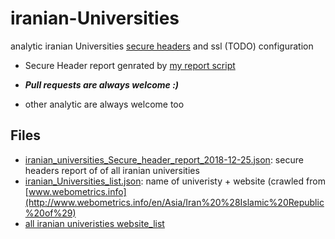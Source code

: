 # iranian-Universities
analytic iranian Universities [secure headers](https://github.com/benyaminsalimi/Secure-Headers#why-secure-header) and ssl (TODO) configuration 

- Secure Header report genrated by [my report script](https://github.com/benyaminsalimi/Secure-Headers#report-script)

- ***Pull requests are always welcome :)***
- other analytic are always welcome too


## Files
- [iranian_universities_Secure_header_report_2018-12-25.json](https://github.com/benyaminsalimi/iranian-Universities/blob/master/iranian_universities_Secure_header_report_2018-12-25.json): secure headers report of of all iranian universities
- [iranian_Universities_list.json](https://github.com/benyaminsalimi/iranian-Universities/blob/master/iranian_Universities_list.json): name of univeristy + website (crawled from [www.webometrics.info](http://www.webometrics.info/en/Asia/Iran%20%28Islamic%20Republic%20of%29)
- [all iranian univeristies website_list](https://github.com/benyaminsalimi/iranian-Universities/blob/master/iranian_universities_website_list)